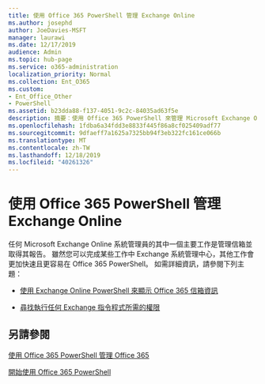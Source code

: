 ```yaml
---
title: 使用 Office 365 PowerShell 管理 Exchange Online
ms.author: josephd
author: JoeDavies-MSFT
manager: laurawi
ms.date: 12/17/2019
audience: Admin
ms.topic: hub-page
ms.service: o365-administration
localization_priority: Normal
ms.collection: Ent_O365
ms.custom:
- Ent_Office_Other
- PowerShell
ms.assetid: b23dda88-f137-4051-9c2c-84035ad63f5e
description: 摘要︰使用 Office 365 PowerShell 來管理 Microsoft Exchange Online，包括顯示信箱組態，以及進階報告。
ms.openlocfilehash: 1fdba6a34fdd3e8833f445f86a8cf025409adf77
ms.sourcegitcommit: 9dfaeff7a1625a7325bb94f3eb322fc161ce066b
ms.translationtype: MT
ms.contentlocale: zh-TW
ms.lasthandoff: 12/18/2019
ms.locfileid: "40261326"
---
```

# <a name="manage-exchange-online-with-office-365-powershell"></a>使用 Office 365 PowerShell 管理 Exchange Online

任何 Microsoft Exchange Online 系統管理員的其中一個主要工作是管理信箱並取得其報告。 雖然您可以完成某些工作中 Exchange 系統管理中心，其他工作會更加快速且更容易在 Office 365 PowerShell。 如需詳細資訊，請參閱下列主題：
  
- [使用 Exchange Online PowerShell 來顯示 Office 365 信箱資訊](https://docs.microsoft.com/exchange/recipients-in-exchange-online/manage-user-mailboxes/use-powershell-to-display-mailbox-information)
    
- [尋找執行任何 Exchange 指令程式所需的權限](https://docs.microsoft.com/powershell/exchange/exchange-server/find-exchange-cmdlet-permissions)
    
## <a name="see-also"></a>另請參閱

[使用 Office 365 PowerShell 管理 Office 365](manage-office-365-with-office-365-powershell.md)
  
[開始使用 Office 365 PowerShell](getting-started-with-office-365-powershell.md)

